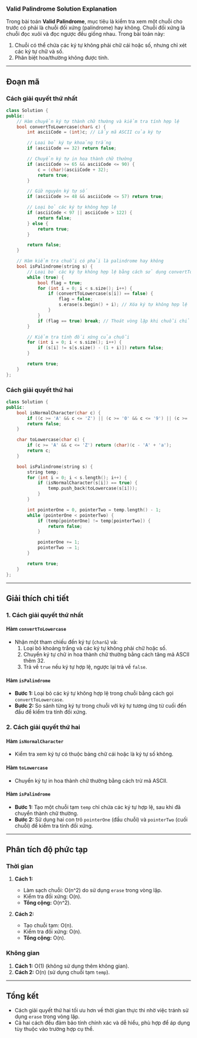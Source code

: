 ### **Valid Palindrome Solution Explanation**

Trong bài toán **Valid Palindrome**, mục tiêu là kiểm tra xem một chuỗi cho trước có phải là chuỗi đối xứng (palindrome) hay không. Chuỗi đối xứng là chuỗi đọc xuôi và đọc ngược đều giống nhau. Trong bài toán này:

1. Chuỗi có thể chứa các ký tự không phải chữ cái hoặc số, nhưng chỉ xét các ký tự chữ và số.
2. Phân biệt hoa/thường không được tính.

---

## **Đoạn mã**

### **Cách giải quyết thứ nhất**

```cpp
class Solution {
public:
    // Hàm chuyển ký tự thành chữ thường và kiểm tra tính hợp lệ
    bool convertToLowercase(char& c) {
        int asciiCode = (int)c; // Lấy mã ASCII của ký tự

        // Loại bỏ ký tự khoảng trắng
        if (asciiCode == 32) return false;

        // Chuyển ký tự in hoa thành chữ thường
        if (asciiCode >= 65 && asciiCode <= 90) {
            c = (char)(asciiCode + 32);
            return true;
        }

        // Giữ nguyên ký tự số
        if (asciiCode >= 48 && asciiCode <= 57) return true;

        // Loại bỏ các ký tự không hợp lệ
        if (asciiCode < 97 || asciiCode > 122) {
            return false;
        } else {
            return true;
        }

        return false;
    }

    // Hàm kiểm tra chuỗi có phải là palindrome hay không
    bool isPalindrome(string s) {
        // Loại bỏ các ký tự không hợp lệ bằng cách sử dụng convertToLowercase
        while (true) {
            bool flag = true;
            for (int i = 0; i < s.size(); i++) {
                if (convertToLowercase(s[i]) == false) {
                    flag = false;
                    s.erase(s.begin() + i); // Xóa ký tự không hợp lệ
                }
            }
            if (flag == true) break; // Thoát vòng lặp khi chuỗi chỉ còn ký tự hợp lệ
        }

        // Kiểm tra tính đối xứng của chuỗi
        for (int i = 0; i < s.size(); i++) {
            if (s[i] != s[s.size() - (1 + i)]) return false;
        }

        return true;
    }
};
```

### **Cách giải quyết thứ hai**

```cpp
class Solution {
public:
    bool isNormalCharacter(char c) {
        if ((c >= 'A' && c <= 'Z') || (c >= '0' && c <= '9') || (c >= 'a' && c <= 'z')) return true;
        return false;
    }

    char toLowercase(char c) {
        if (c >= 'A' && c <= 'Z') return (char)(c - 'A' + 'a');
        return c;
    }

    bool isPalindrome(string s) {
        string temp;
        for (int i = 0; i < s.length(); i++) {
            if (isNormalCharacter(s[i]) == true) {
                temp.push_back(toLowercase(s[i]));
            }
        }

        int pointerOne = 0, pointerTwo = temp.length() - 1;
        while (pointerOne < pointerTwo) {
            if (temp[pointerOne] != temp[pointerTwo]) {
                return false;
            }

            pointerOne += 1;
            pointerTwo -= 1;
        }

        return true;
    }
};
```

---

## **Giải thích chi tiết**

### 1. **Cách giải quyết thứ nhất**

#### Hàm `convertToLowercase`

-   Nhận một tham chiếu đến ký tự (`char&`) và:
    1. Loại bỏ khoảng trắng và các ký tự không phải chữ hoặc số.
    2. Chuyển ký tự chữ in hoa thành chữ thường bằng cách tăng mã ASCII thêm 32.
    3. Trả về `true` nếu ký tự hợp lệ, ngược lại trả về `false`.

#### Hàm `isPalindrome`

-   **Bước 1:** Loại bỏ các ký tự không hợp lệ trong chuỗi bằng cách gọi `convertToLowercase`.
-   **Bước 2:** So sánh từng ký tự trong chuỗi với ký tự tương ứng từ cuối đến đầu để kiểm tra tính đối xứng.

### 2. **Cách giải quyết thứ hai**

#### Hàm `isNormalCharacter`

-   Kiểm tra xem ký tự có thuộc bảng chữ cái hoặc là ký tự số không.

#### Hàm `toLowercase`

-   Chuyển ký tự in hoa thành chữ thường bằng cách trừ mã ASCII.

#### Hàm `isPalindrome`

-   **Bước 1:** Tạo một chuỗi tạm `temp` chỉ chứa các ký tự hợp lệ, sau khi đã chuyển thành chữ thường.
-   **Bước 2:** Sử dụng hai con trỏ `pointerOne` (đầu chuỗi) và `pointerTwo` (cuối chuỗi) để kiểm tra tính đối xứng.

---

## **Phân tích độ phức tạp**

### **Thời gian**

1. **Cách 1:**

    - Làm sạch chuỗi: O(n^2) do sử dụng `erase` trong vòng lặp.
    - Kiểm tra đối xứng: O(n).
    - **Tổng cộng:** O(n^2).

2. **Cách 2:**

    - Tạo chuỗi tạm: O(n).
    - Kiểm tra đối xứng: O(n).
    - **Tổng cộng:** O(n).

### **Không gian**

1. **Cách 1:** O(1) (không sử dụng thêm không gian).
2. **Cách 2:** O(n) (sử dụng chuỗi tạm `temp`).

---

## **Tổng kết**

-   Cách giải quyết thứ hai tối ưu hơn về thời gian thực thi nhờ việc tránh sử dụng `erase` trong vòng lặp.
-   Cả hai cách đều đảm bảo tính chính xác và dễ hiểu, phù hợp để áp dụng tùy thuộc vào trường hợp cụ thể.
